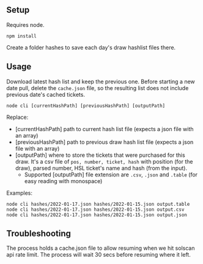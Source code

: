 ## Setup

Requires node.

```
npm install
```

Create a folder hashes to save each day's draw hashlist files there.

## Usage

Download latest hash list and keep the previous one.
Before starting a new date pull, delete the `cache.json` file, so the resulting list does not include previous date's cached tickets.

```
node cli [currentHashPath] [previousHashPath] [outputPath]
```

Replace:

- [currentHashPath] path to current hash list file (expects a json file with an array)
- [previousHashPath] path to previous draw hash list file (expects a json file with an array)
- [outputPath] where to store the tickets that were purchased for this draw. It's a csv file of `pos, number, ticket, hash` with position (for the draw), parsed number, HSL ticket's name and hash (from the input).
  - Supported [outputPath] file extension are `.csv`, `.json` and `.table` (for easy reading with monospace)

Examples:

```
node cli hashes/2022-01-17.json hashes/2022-01-15.json output.table
node cli hashes/2022-01-17.json hashes/2022-01-15.json output.csv
node cli hashes/2022-01-17.json hashes/2022-01-15.json output.json
```

## Troubleshooting

The process holds a cache.json file to allow resuming when we hit solscan api rate limit. The process will wait 30 secs before resuming where it left.
